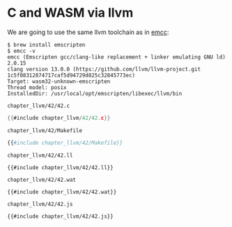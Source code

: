 # C and WASM via llvm

We are going to use the same llvm toolchain as in [emcc](chapter_emcc.html):

```console
$ brew install emscripten
$ emcc -v
emcc (Emscripten gcc/clang-like replacement + linker emulating GNU ld) 2.0.15
clang version 13.0.0 (https://github.com/llvm/llvm-project.git 1c5f08312874717caf5d94729d825c32845773ec)
Target: wasm32-unknown-emscripten
Thread model: posix
InstalledDir: /usr/local/opt/emscripten/libexec/llvm/bin

```

`chapter_llvm/42/42.c`

```C
{{#include chapter_llvm/42/42.c}}
```

`chapter_llvm/42/Makefile`

```makefile
{{#include chapter_llvm/42/Makefile}}
```

`chapter_llvm/42/42.ll`

```
{{#include chapter_llvm/42/42.ll}}
```

`chapter_llvm/42/42.wat`

```
{{#include chapter_llvm/42/42.wat}}
```

`chapter_llvm/42/42.js`

```
{{#include chapter_llvm/42/42.js}}
```

<pre id="llvm_output"></pre>
<script src="chapter_llvm/42/42.js"></script>

